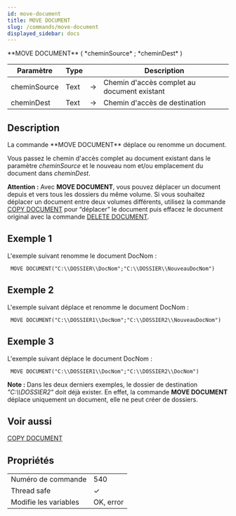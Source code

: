 ```yaml
---
id: move-document
title: MOVE DOCUMENT
slug: /commands/move-document
displayed_sidebar: docs
---
```


<!--REF #_command_.MOVE DOCUMENT.Syntax-->**MOVE DOCUMENT** ( *cheminSource* ; *cheminDest* )<!-- END REF-->
<!--REF #_command_.MOVE DOCUMENT.Params-->
| Paramètre | Type |  | Description |
| --- | --- | --- | --- |
| cheminSource | Text | &#8594;  | Chemin d'accès complet au document existant |
| cheminDest | Text | &#8594;  | Chemin d'accès de destination |

<!-- END REF-->

## Description 

<!--REF #_command_.MOVE DOCUMENT.Summary-->La commande **MOVE DOCUMENT** déplace ou renomme un document.<!-- END REF-->

Vous passez le chemin d'accès complet au document existant dans le paramètre *cheminSource* et le nouveau nom et/ou emplacement du document dans *cheminDest*.

**Attention :** Avec **MOVE DOCUMENT**, vous pouvez déplacer un document depuis et vers tous les dossiers du même volume. Si vous souhaitez déplacer un document entre deux volumes différents, utilisez la commande [COPY DOCUMENT](copy-document.md) pour “déplacer” le document puis effacez le document original avec la commande [DELETE DOCUMENT](delete-document.md).

## Exemple 1 

L'exemple suivant renomme le document DocNom :

```4d
 MOVE DOCUMENT("C:\\DOSSIER\\DocNom";"C:\\DOSSIER\\NouveauDocNom")
```

## Exemple 2 

L'exemple suivant déplace et renomme le document DocNom :

```4d
 MOVE DOCUMENT("C:\\DOSSIER1\\DocNom";"C:\\DOSSIER2\\NouveauDocNom")
```

## Exemple 3 

L'exemple suivant déplace le document DocNom :

```4d
 MOVE DOCUMENT("C:\\DOSSIER1\\DocNom";"C:\\DOSSIER2\\DocNom")
```

**Note :** Dans les deux derniers exemples, le dossier de destination *"C:\\\\DOSSIER2"* doit déjà exister. En effet, la commande **MOVE DOCUMENT** déplace uniquement un document, elle ne peut créer de dossiers. 

## Voir aussi 

[COPY DOCUMENT](copy-document.md)  

## Propriétés

|  |  |
| --- | --- |
| Numéro de commande | 540 |
| Thread safe | &check; |
| Modifie les variables | OK, error |


